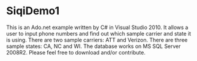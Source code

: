 SiqiDemo1
=========

This is an Ado.net example written by C# in Visual Studio 2010. It allows a user to input phone numbers and find out which sample carrier and state it is using.  There are two sample carriers: ATT and Verizon. There are three sample states: CA, NC and WI.  The database works on MS SQL Server 2008R2.  Please feel free to download and/or contribute.
